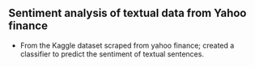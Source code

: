 ## Sentiment analysis of textual data from Yahoo finance

- From the Kaggle dataset scraped from yahoo finance; created a classifier to predict the sentiment of textual sentences. 
